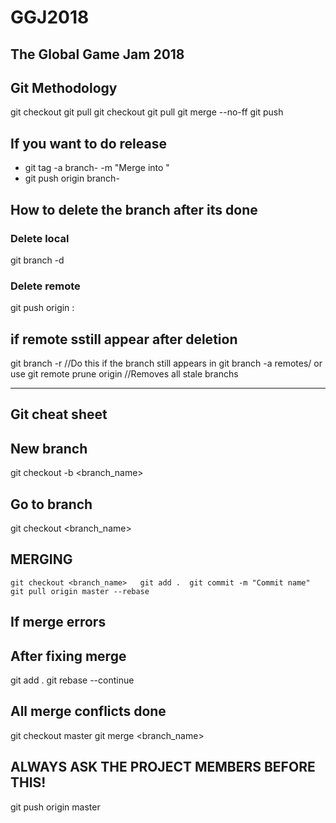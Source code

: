 # GGJ2018
The Global Game Jam 2018
---
Git Methodology
---
git checkout <feature-branch>
git pull
git checkout <release-branch>
git pull
git merge --no-ff <feature-branch>
git push

## If you want to do release
* git tag -a branch-<feature-branch> -m "Merge <feature-branch> into <release-branch>"
* git push origin branch-<feature-branch>

## How to delete the branch after its done
### Delete local
git branch -d <feature-branch>
### Delete remote
git push origin :<feature-branch>

## if remote sstill appear after deletion
git branch -r <feature-branch> //Do this if the branch still appears in git branch -a remotes/
or use
git remote prune origin //Removes all stale branchs

---
Git cheat sheet
---
## New branch
git checkout -b <branch_name>

## Go to branch
git checkout <branch_name>

## MERGING
`
	git checkout <branch_name>  
	git add . 
	git commit -m "Commit name" 
	git pull origin master --rebase 
`

## If merge errors
## After fixing merge
git add .
git rebase --continue

## All merge conflicts done
git checkout master
git merge <branch_name>
## ALWAYS ASK THE PROJECT MEMBERS BEFORE THIS!
git push origin master
